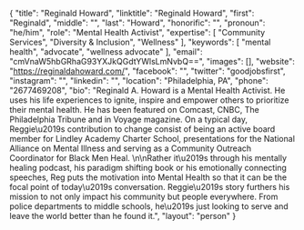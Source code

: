 {
  "title": "Reginald Howard",
  "linktitle": "Reginald Howard",
  "first": "Reginald",
  "middle": "",
  "last": "Howard",
  "honorific": "",
  "pronoun": "he/him",
  "role": "Mental Health Activist",
  "expertise": [
    "Community Services",
    "Diversity & Inclusion",
    "Wellness"
  ],
  "keywords": [
    "mental health",
    "advocate",
    "wellness advocate"
  ],
  "email": "cmVnaW5hbGRhaG93YXJkQGdtYWlsLmNvbQ==",
  "images": [],
  "website": "https://reginaldahoward.com/",
  "facebook": "",
  "twitter": "goodjobsfirst",
  "instagram": "",
  "linkedin": "",
  "location": "Philadelphia, PA",
  "phone": "2677469208",
  "bio": "Reginald A. Howard is a Mental Health Activist. He uses his life experiences to ignite, inspire and empower others to prioritize their mental health. He has been featured on Comcast, CNBC, The Philadelphia Tribune and in Voyage magazine. On a typical day, Reggie\u2019s contribution to change consist of being an active board member for Lindley Academy Charter School, presentations for the National Alliance on Mental Illness and serving as a Community Outreach Coordinator for Black Men Heal. \n\nRather it\u2019s through his mentally healing podcast, his paradigm shifting book or his emotionally connecting speeches, Reg puts the motivation into Mental Health so that it can be the focal point of today\u2019s conversation. Reggie\u2019s story furthers his mission to not only impact his community but people everywhere. From police departments to middle schools, he\u2019s just looking to serve and leave the world better than he found it.",
  "layout": "person"
}
